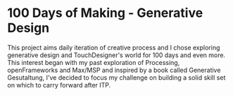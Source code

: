 # 100 Days of Making - Generative Design

This project aims daily iteration of creative process and I chose exploring generative design and TouchDesigner's world for 100 days and even more. This interest began with my past exploration of Processing, openFrameworks and Max/MSP and inspired by a book called Generative Gesutaltung, I've decided to focus my challenge on building a solid skill set on which to carry forward after ITP.
